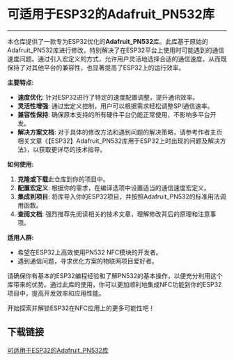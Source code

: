 # 可适用于ESP32的Adafruit_PN532库

---

本仓库提供了一款专为ESP32优化的**Adafruit_PN532**库。此库基于原始的Adafruit_PN532库进行修改，特别解决了在ESP32平台上使用时可能遇到的通信速度问题。通过引入宏定义的方式，允许用户灵活地选择合适的通信速度，从而既保持了对其他平台的兼容性，也显著提高了ESP32上的运行效率。

**主要特点:**
- **速度优化**: 针对ESP32进行了特定的速度配置调整，提升通讯效率。
- **灵活性增强**: 通过宏定义控制，用户可以根据需求轻松调整SPI通信速率。
- **兼容性保持**: 确保原本支持的所有硬件平台仍能正常使用，不影响多平台开发。
- **解决方案文档**: 对于具体的修改方法和遇到问题的解决策略，请参考作者主页相关文章《【ESP32】Adafruit_PN532库用于ESP32上时出现的问题及解决方法》，以获取更详尽的技术指导。

**如何使用:**
1. **克隆或下载**此仓库到你的项目中。
2. **配置宏定义**: 根据你的需求，在编译选项中设置适当的通信速度宏定义。
3. **集成到项目**: 将库导入你的ESP32项目，并按照Adafruit_PN532的标准用法调用函数。
4. **查阅文档**: 强烈推荐先阅读相关的技术文章，理解修改背后的原理和注意事项。

**适用人群:**
- 希望在ESP32上高效使用PN532 NFC模块的开发者。
- 遇到通信问题，寻求优化方案的物联网项目爱好者。

请确保你有基本的ESP32编程经验和了解PN532的基本操作，以便充分利用这个库带来的优势。通过此库的使用，你可以更加顺利地集成NFC功能到你的ESP32项目中，提高开发效率和应用性能。

开始探索并解锁ESP32在NFC应用上的更多可能性吧！

## 下载链接

[可适用于ESP32的Adafruit_PN532库](https://pan.quark.cn/s/3a64a08e8120)